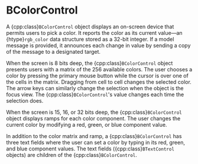 # BColorControl

A {cpp:class}`BColorControl` object displays an on-screen device that
permits users to pick a color. It reports the color as its current value—an
{htype}`rgb_color` data structure stored as a 32-bit integer. If a model
message is provided, it announces each change in value by sending a copy of
the message to a designated target.

When the screen is 8 bits deep, the {cpp:class}`BColorControl` object
presents users with a matrix of the 256 available colors. The user chooses
a color by pressing the primary mouse button while the cursor is over one
of the cells in the matrix. Dragging from cell to cell changes the selected
color. The arrow keys can similarly change the selection when the object is
the focus view. The {cpp:class}`BColorControl`'s value changes each time
the selection does.



When the screen is 15, 16, or 32 bits deep, the {cpp:class}`BColorControl`
object displays ramps for each color component. The user changes the
current color by modifying a red, green, or blue component value.

In addition to the color matrix and ramp, a {cpp:class}`BColorControl` has
three text fields where the user can set a color by typing in its red,
green, and blue component values. The text fields
({cpp:class}`BTextControl` objects) are children of the
{cpp:class}`BColorControl`.
